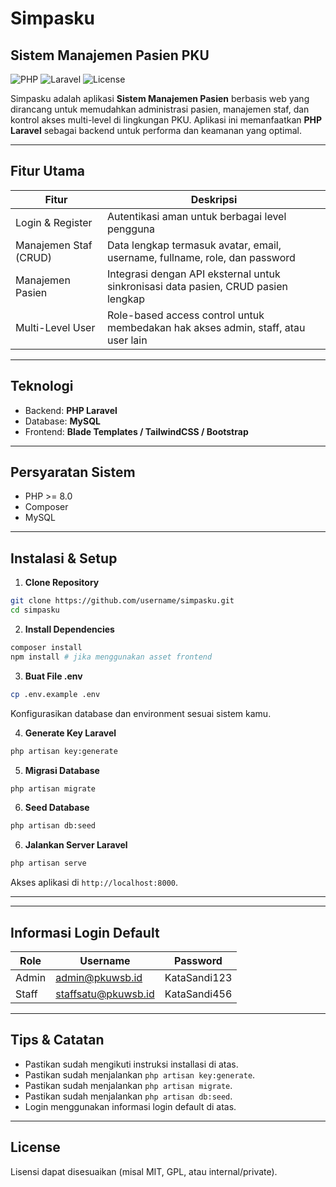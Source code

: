# Simpasku
## Sistem Manajemen Pasien PKU

![PHP](https://img.shields.io/badge/PHP-8.0-blue) ![Laravel](https://img.shields.io/badge/Laravel-10-red) ![License](https://img.shields.io/badge/License-MIT-green)

Simpasku adalah aplikasi **Sistem Manajemen Pasien** berbasis web yang dirancang untuk memudahkan administrasi pasien, manajemen staf, dan kontrol akses multi-level di lingkungan PKU. Aplikasi ini memanfaatkan **PHP Laravel** sebagai backend untuk performa dan keamanan yang optimal.

---

## Fitur Utama

| Fitur | Deskripsi |
|-------|-----------|
| Login & Register | Autentikasi aman untuk berbagai level pengguna |
| Manajemen Staf (CRUD) | Data lengkap termasuk avatar, email, username, fullname, role, dan password |
| Manajemen Pasien | Integrasi dengan API eksternal untuk sinkronisasi data pasien, CRUD pasien lengkap |
| Multi-Level User | Role-based access control untuk membedakan hak akses admin, staff, atau user lain |

---

## Teknologi

- Backend: **PHP Laravel**
- Database: **MySQL**
- Frontend: **Blade Templates / TailwindCSS / Bootstrap**

---

## Persyaratan Sistem

- PHP >= 8.0  
- Composer  
- MySQL

---

## Instalasi & Setup

1. **Clone Repository**
```bash
git clone https://github.com/username/simpasku.git
cd simpasku
```

2. **Install Dependencies**
```bash
composer install
npm install # jika menggunakan asset frontend
```

3. **Buat File .env**
```bash
cp .env.example .env
```
Konfigurasikan database dan environment sesuai sistem kamu.

4. **Generate Key Laravel**
```bash
php artisan key:generate
```

5. **Migrasi Database**
```bash
php artisan migrate
```

6. **Seed Database**
```bash
php artisan db:seed
```

6. **Jalankan Server Laravel**
```bash
php artisan serve
```
Akses aplikasi di `http://localhost:8000`.

---

---


## Informasi Login Default


| Role | Username | Password |
|------|----------|----------|
| Admin | admin@pkuwsb.id | KataSandi123 |
| Staff | staffsatu@pkuwsb.id | KataSandi456 |


---

## Tips & Catatan

- Pastikan sudah mengikuti instruksi installasi di atas.
- Pastikan sudah menjalankan `php artisan key:generate`.
- Pastikan sudah menjalankan `php artisan migrate`.
- Pastikan sudah menjalankan `php artisan db:seed`.
- Login menggunakan informasi login default di atas.

---

## License

Lisensi dapat disesuaikan (misal MIT, GPL, atau internal/private).
